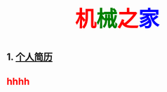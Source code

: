# <center><font size=70 color=red>机</font><font size=70 color=green>械</font><font size=70 color=red>之</font><font size=70 color=blue>家</font>
# </center>
## 1. [个人简历](post/2021-2-24-resume.md)
## <font color=red>hhhh</font>
